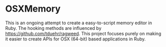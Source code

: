 OSXMemory
=========

This is an ongoing attempt to create a easy-to-script memory editor in Ruby. The hooking methods are influenced by https://github.com/tduehr/ragweed. This project focuses purely on making it easier to create APIs for OSX (64-bit) based applications in Ruby.
